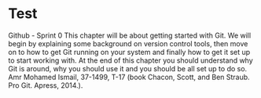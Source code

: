 # Test
Github - Sprint 0
This chapter will be about getting started with Git. We will begin by explaining some background on version control tools, then move on to how to get Git running on your system and finally how to get it set up to start working with. At the end of this chapter you should understand why Git is around, why you should use it and you should be all set up to do so.
Amr Mohamed Ismail, 37-1499, T-17
(book Chacon, Scott, and Ben Straub. Pro Git. Apress,
2014.).
